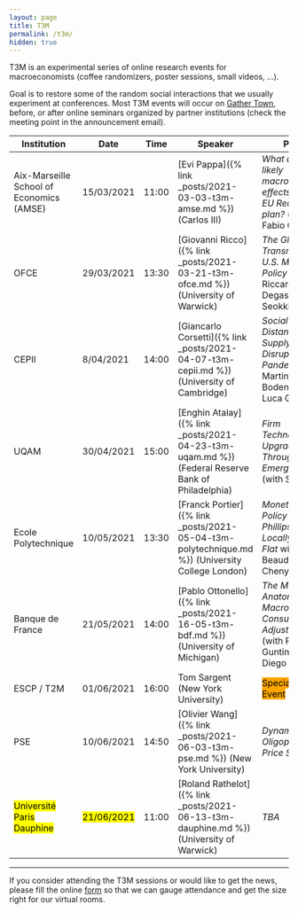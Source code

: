 ```yaml
---
layout: page
title: T3M
permalink: /t3m/
hidden: true
---
```


T3M is an experimental series of online research events for macroeconomists (coffee randomizers, poster sessions, small videos, ...). 

Goal is to restore some of the random social interactions that we usually experiment at conferences.
Most T3M events will occur on [Gather Town](https://gather.town/), before, or after online seminars organized by partner institutions (check the meeting point in the announcement email).

| Institution                              | Date                    | Time  | Speaker                                                                                          | Paper                                                                                                |
| ---------------------------------------- | ----------------------- | ----- | ------------------------------------------------------------------------------------------------ | ---------------------------------------------------------------------------------------------------- |
| Aix-Marseille School of Economics (AMSE) | 15/03/2021              | 11:00 | [Evi Pappa]({% link _posts/2021-03-03-t3m-amse.md %})  (Carlos III)                              | *What are the likely macroeconomic effects of the EU Recovery plan?* (with Fabio Canova)             |
| OFCE                                     | 29/03/2021              | 13:30 | [Giovanni Ricco]({% link _posts/2021-03-21-t3m-ofce.md %})  (University of Warwick)              | *The Global Transmission of U.S. Monetary Policy* (with Riccardo Degasperi and Seokki Hong)          |
| CEPII                                    | 8/04/2021               | 14:00 | [Giancarlo Corsetti]({% link _posts/2021-04-07-t3m-cepii.md %}) (University of Cambridge)        | *Social Distancing and Supply Disruptions in a Pandemic* (with Martin Bodenstein and Luca Guerrieri) |
| UQAM                                     | 30/04/2021              | 15:00 | [Enghin Atalay]({% link _posts/2021-04-23-t3m-uqam.md %}) (Federal Reserve Bank of Philadelphia) | *Firm Technology Upgrading Through Emerging Work* (with Sarada)                                      |
| Ecole Polytechnique                      | 10/05/2021              | 13:30 | [Franck Portier]({% link _posts/2021-05-04-t3m-polytechnique.md %}) (University College London)  | *Monetary Policy when the  Phillips Curve is Locally Quite Flat* with Paul Beaudry and Chenyu Hou    |
| Banque de France                         | 21/05/2021              | 14:00 | [Pablo Ottonello]({% link _posts/2021-16-05-t3m-bdf.md %}) (University of Michigan)              | *The Micro Anatomy of Macro Consumption Adjustments* (with Rafael Guntin and Diego Perez)            |
| ESCP / T2M                               | 01/06/2021              | 16:00 | Tom Sargent  (New York University)                                                               | <mark style="background-color: orange">Special VR Event<mark>                                        |
| PSE                                      | 10/06/2021              | 14:50 | [Olivier Wang]({% link _posts/2021-06-03-t3m-pse.md %})  (New York University)                   | *Dynamic Oligopoly and Price Stickiness*                                                             |
| <mark>Université Paris Dauphine</mark>   | <mark>21/06/2021</mark> | 11:00 | [Roland Rathelot]({% link _posts/2021-06-13-t3m-dauphine.md %})  (University of Warwick)                                                         | *TBA*                                                                                                |

---

If you consider attending the T3M sessions or would like to get the news, please fill the online [form](https://forms.gle/r4CaeMBBKRHB31kB7) so that we can gauge attendance and get the size right for our virtual rooms.
